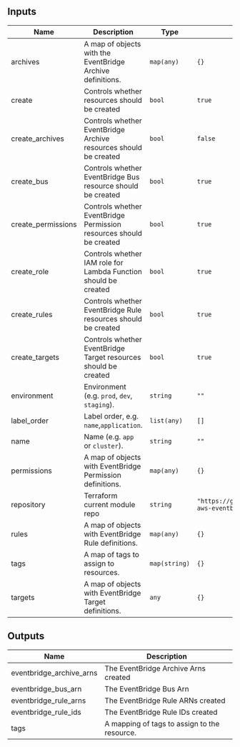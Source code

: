 ## Inputs

| Name | Description | Type | Default | Required |
|------|-------------|------|---------|:--------:|
| archives | A map of objects with the EventBridge Archive definitions. | `map(any)` | `{}` | no |
| create | Controls whether resources should be created | `bool` | `true` | no |
| create\_archives | Controls whether EventBridge Archive resources should be created | `bool` | `false` | no |
| create\_bus | Controls whether EventBridge Bus resource should be created | `bool` | `true` | no |
| create\_permissions | Controls whether EventBridge Permission resources should be created | `bool` | `true` | no |
| create\_role | Controls whether IAM role for Lambda Function should be created | `bool` | `true` | no |
| create\_rules | Controls whether EventBridge Rule resources should be created | `bool` | `true` | no |
| create\_targets | Controls whether EventBridge Target resources should be created | `bool` | `true` | no |
| environment | Environment (e.g. `prod`, `dev`, `staging`). | `string` | `""` | no |
| label\_order | Label order, e.g. `name`,`application`. | `list(any)` | `[]` | no |
| name | Name  (e.g. `app` or `cluster`). | `string` | `""` | no |
| permissions | A map of objects with EventBridge Permission definitions. | `map(any)` | `{}` | no |
| repository | Terraform current module repo | `string` | `"https://github.com/clouddrove/terraform-aws-eventbridge"` | no |
| rules | A map of objects with EventBridge Rule definitions. | `map(any)` | `{}` | no |
| tags | A map of tags to assign to resources. | `map(string)` | `{}` | no |
| targets | A map of objects with EventBridge Target definitions. | `any` | `{}` | no |

## Outputs

| Name | Description |
|------|-------------|
| eventbridge\_archive\_arns | The EventBridge Archive Arns created |
| eventbridge\_bus\_arn | The EventBridge Bus Arn |
| eventbridge\_rule\_arns | The EventBridge Rule ARNs created |
| eventbridge\_rule\_ids | The EventBridge Rule IDs created |
| tags | A mapping of tags to assign to the resource. |

